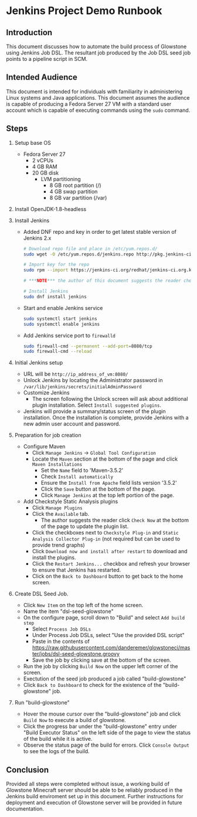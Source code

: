 # Jenkins Project Demo Runbook

## Introduction

This document discusses how to automate the build process of Glowstone using Jenkins Job DSL. The resultant job produced by the Job DSL seed job points to a pipeline script in SCM.

## Intended Audience

This document is intended for individuals with familiarity in administering Linux systems and Java applications. This document assumes the audience is capable of producing a Fedora Server 27 VM with a standard user account which is capable of executing commands using the `sudo` command.

## Steps

1. Setup base OS
    * Fedora Server 27
        * 2 vCPUs
        * 4 GB RAM
        * 20 GB disk
            * LVM partitioning
                * 8 GB root partition (/)
                * 4 GB swap partition
                * 8 GB var partition (/var)

2. Install OpenJDK-1.8-headless
3. Install Jenkins

    * Added DNF repo and key in order to get latest stable version of Jenkins 2.x
        ```bash
        # Download repo file and place in /etc/yum.repos.d/
        sudo wget -O /etc/yum.repos.d/jenkins.repo http://pkg.jenkins-ci.org/redhat-stable/jenkins.repo

        # Import key for the repo
        sudo rpm --import https://jenkins-ci.org/redhat/jenkins-ci.org.key

        # ***NOTE*** the author of this document suggests the reader check the available version of Jenkins with 'dnf info jenkins' prior to installation to ensure the version available in the repo is the latest listed here: https://pkg.jenkins.io/redhat-stable/

        # Install Jenkins
        sudo dnf install jenkins
        ```
    * Start and enable Jenkins service
        ```bash
        sudo systemctl start jenkins
        sudo systemctl enable jenkins
        ```
    * Add Jenkins service port to `firewalld`
        ```bash
        sudo firewall-cmd --permanent --add-port=8080/tcp
        sudo firewall-cmd --reload
        ```

4. Initial Jenkins setup

    * URL will be `http://ip_address_of_vm:8080/`
    * Unlock Jenkins by locating the Administrator password in `/var/lib/jenkins/secrets/initialAdminPassword`
    * Customize Jenkins
        * The screen following the Unlock screen will ask about additional plugin installation. Select `Install suggested plugins`.
    * Jenkins will provide a summary/status screen of the plugin installation. Once the installation is complete, provide Jenkins with a new admin user account and password.

5. Preparation for job creation

    * Configure Maven
        * Click `Manage Jenkins` -> `Global Tool Configuration`
        * Locate the `Maven` section at the bottom of the page and click `Maven Installations`
            * Set the `Name` field to 'Maven-3.5.2'
            * Check `Install automatically`
            * Ensure the `Install from Apache` field lists version '3.5.2'
            * Click the `Save` button at the bottom of the page.
            * Click `Manage Jenkins` at the top left portion of the page.
    * Add Checkstyle Static Analysis plugins
        * Click `Manage Plugins`
        * Click the `Available` tab.
            * The author suggests the reader click `Check Now` at the bottom of the page to update the plugin list.
        * Click the checkboxes next to `Checkstyle Plug-in` and `Static Analysis Collector Plug-in` (not required but can be used to provide trend graphs)
        * Click `Download now and install after restart` to download and install the plugins.
        * Click the `Restart Jenkins...` checkbox and refresh your browser to ensure that Jenkins has restarted.
        * Click on the `Back to Dashboard` button to get back to the home screen.

6. Create DSL Seed Job.

    * Click `New Item` on the top left of the home screen.
    * Name the item "dsl-seed-glowstone"
    * On the configure page, scroll down to "Build" and select `Add build step`
        * Select `Process Job DSLs`
        * Under Process Job DSLs, select "Use the provided DSL script"
        * Paste in the contents of <https://raw.githubusercontent.com/danderemer/glowstoneci/master/jobs/dsl-seed-glowstone.groovy>
        * Save the job by clicking save at the bottom of the screen.
    * Run the job by clicking `Build Now` on the upper left corner of the screen.
    * Exectution of the seed job produced a job called "build-glowstone"
    * Click `Back to Dashboard` to check for the existence of the "build-glowstone" job.

7. Run "build-glowstone"
    * Hover the mouse cursor over the "build-glowstone" job and click `Build Now` to execute a build of glowstone.
    * Click the progress bar under the "build-glowstone" entry under "Build Executor Status" on the left side of the page to view the status of the build while it is active.
    * Observe the status page of the build for errors. Click `Console Output` to see the logs of the build.

## Conclusion

Provided all steps were completed without issue, a working build of Glowstone Minecraft server should be able to be reliably produced in the Jenkins build enviroment set up in this document. Further instructions for deployment and execution of Glowstone server will be provided in future documentation.